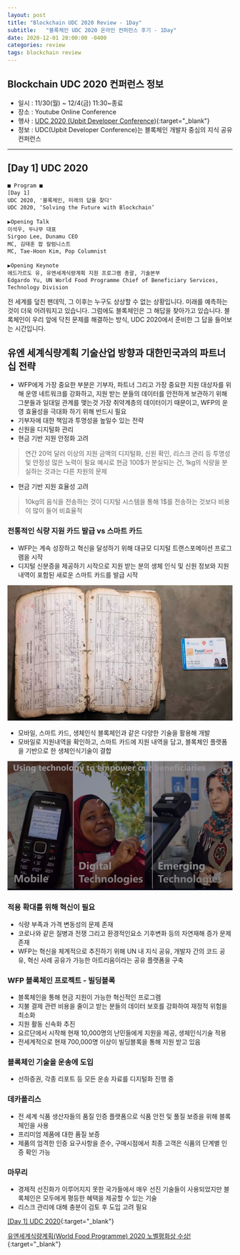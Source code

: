 ```yaml
---
layout: post
title: "Blockchain UDC 2020 Review - 1Day"
subtitle:   "블록체인 UDC 2020 온라인 컨퍼런스 후기 - 1Day"
date: 2020-12-01 20:00:00 -0400
categories: review
tags: blockchain review
---
```


## Blockchain UDC 2020 컨퍼런스 정보
- 일시 : 11/30(월) ~ 12/4(금) 11:30~종료
- 장소 : Youtube Online Conference
- 행사 : [UDC 2020 (Upbit Developer Conference)](https://udc.upbit.com/){:target="_blank"}
- 정보 : UDC(Upbit Developer Conference)는 블록체인 개발자 중심의 지식 공유 컨퍼런스

---
## [Day 1] UDC 2020

```
■ Program ■
[Day 1]
UDC 2020, '블록체인, 미래의 답을 찾다'
UDC 2020, ‘Solving the Future with Blockchain’

▶Opening Talk
이석우, 두나무 대표
Sirgoo Lee, Dunamu CEO
MC, 김태훈 팝 칼럼니스트
MC, Tae-Hoon Kim, Pop Columnist

▶Opening Keynote
에드가르도 유, 유엔세계식량계획 지원 프로그램 총괄, 기술본부
Edgardo Yu, UN World Food Programme Chief of Beneficiary Services, Technology Division
```

전 세계를 덮친 팬데믹, 그 이후는 누구도 상상할 수 없는 상황입니다.
미래를 예측하는 것이 더욱 어려워지고 있습니다.
그럼에도 블록체인은 그 해답을 찾아가고 있습니다.
블록체인이 우리 앞에 닥친 문제를 해결하는 방식, UDC 2020에서 준비한 그 답을 들어보는 시간입니다.

## 유엔 세계식량계획 기술산업 방향과 대한민국과의 파트너십 전략
- WFP에게 가장 중요한 부분은 기부자, 파트너 그리고 가장 중요한 지원 대상자를 위해 운영 네트워크를 강화하고, 지원 받는 분들의 데이터를 안전하게 보관하기 위해 그분들과 일대일 관계를 맺는것
  가장 취약계층의 데이터이기 때문이고, WFP의 운영 효율성을 극대화 하기 위해 반드시 필요
- 기부자에 대한 책임과 투명성을 높일수 있는 전략
- 신원을 디지털화 관리
- 현금 기반 지원 안정화 고려
 > 연간 20억 달러 이상의 지원 금액의 디지털화, 신원 확인, 리스크 관리 등 투명성 및 안정성 많은 노력이 필요
 > 예시로 현금 100$가 분실되는 건, 1kg의 식량을 분실하는 것과는 다른 차원의 문제
- 현금 기반 지원 효율성 고려
 > 10kg의 음식을 전송하는 것이 디지털 시스템을 통해 1$를 전송하는 것보다 비용이 많이 들어 비효율적 

### 전통적인 식량 지원 카드 발급 vs 스마트 카드
- WFP는 계속 성장하고 혁신을 달성하기 위해 대규모 디지털 트랜스포메이션 프로그램을 시작
- 디지털 신분증을 제공하기 시작으로 지원 받는 분의 생체 인식 및 신원 정보와 지원 내역이 포함된 새로운 스마트 카드를 발급 시작

![식량 지원 카드 비교 이미지](/assets/img/post/blockchain/udc2020/wfp-01.JPG)

- 모바일, 스마트 카드, 생체인식 블록체인과 같은 다양한 기술을 활용해 개발 
- 모바일로 지원내역을 확인하고, 스마트 카드에 지원 내역을 담고, 블록체인 플랫폼을 기반으로 한 생체인식기술이 결합

![적용사례 이미지 이미지](/assets/img/post/blockchain/udc2020/wfp-02.JPG)

### 적용 확대를 위해 혁신이 필요
 - 식량 부족과 가격 변동성의 문제 존재
 - 코로나와 같은 질병과 전쟁 그리고 환경적인요소 기후변화 등의 자연재해 증가 문제 존재
 - WFP는 혁신을 체계적으로 추진하기 위해 UN 내 지식 공유, 개발자 간의 코드 공유, 혁신 사례 공유가 가능한 아트리움이라는 공유 플랫폼을 구축

### WFP 블록체인 프로젝트 - 빌딩블록 
 - 블록체인을 통해 현금 지원이 가능한 혁신적인 프로그램
 - 지불 결제 관련 비용을 줄이고 받는 분들의 데이터 보호를 강화하여 재정적 위험을 최소화
 - 지원 활동 신속화 추진
 - 요르단에서 시작해 현재 10,000명의 난민들에게 지원을 제공, 생체인식기술 적용
 - 전세계적으로 현재 700,000명 이상이 빌딩블록을 통해 지원 받고 있음

### 블록체인 기술을 운송에 도입
 - 선하증권, 각종 리포트 등 모든 운송 자료를 디지털화 진행 중

### 데카폴리스
 - 전 세계 식품 생산자들의 품질 인증 플랫폼으로 식품 안전 및 풀질 보증을 위해 블록체인을 사용
 - 프리미엄 제품에 대한 품질 보증
 - 제품의 엄격한 인증 요구사항을 준수, 구매시점에서 최종 고객은 식품의 단계별 인증 확인 가능

### 마무리
 - 경제적 선진화가 이루어지지 못한 국가들에서 매우 선진 기술들이 사용되었지만 블록체인은 모두에게 평등한 혜택을 제공할 수 있는 기술
 - 리스크 관리에 대해 충분이 검토 후 도입 고려 필요
 
[[Day 1] UDC 2020](https://www.youtube.com/watch?v=WYIBN8jk3d4){:target="_blank"}

[유엔세계식량계획(World Food Programme) 2020 노벨평화상 수상!](https://m.blog.naver.com/wfpkorea/222115621436){:target="_blank"}
